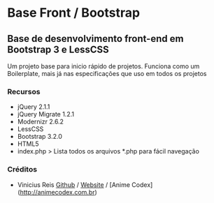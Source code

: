 # Base Front / Bootstrap
## Base de desenvolvimento front-end em Bootstrap 3 e LessCSS

Um projeto base para inicio rápido de projetos. Funciona como um Boilerplate, mais já nas especificações que uso em todos os projetos

### Recursos
- jQuery 2.1.1
- jQuery Migrate 1.2.1
- Modernizr 2.6.2
- LessCSS
- Bootstrap 3.2.0
- HTML5
- index.php > Lista todos os arquivos *.php para fácil navegação

### Créditos
- Vinicius Reis [Github](https://github.com/vinicius73) / [Website](http://luizvinicius.com.br) / [Anime Codex] (http://animecodex.com.br)